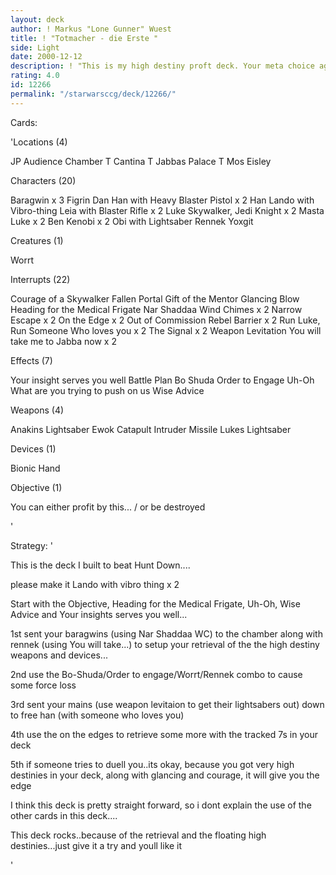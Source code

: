 ```yaml
---
layout: deck
author: ! Markus "Lone Gunner" Wuest
title: ! "Totmacher - die Erste "
side: Light
date: 2000-12-12
description: ! "This is my high destiny proft deck. Your meta choice against hunt down "
rating: 4.0
id: 12266
permalink: "/starwarsccg/deck/12266/"
---
```

Cards: 

'Locations (4)

JP Audience Chamber
T  Cantina
T  Jabbas Palace
T  Mos Eisley


Characters (20)

Baragwin x 3
Figrin Dan
Han with Heavy Blaster Pistol x 2
Han
Lando with Vibro-thing
Leia with Blaster Rifle x 2
Luke Skywalker, Jedi Knight x 2
Masta Luke x 2
Ben Kenobi x 2
Obi with Lightsaber
Rennek
Yoxgit


Creatures (1)

Worrt


Interrupts (22)

Courage of a Skywalker
Fallen Portal
Gift of the Mentor
Glancing Blow
Heading for the Medical Frigate
Nar Shaddaa Wind Chimes x 2
Narrow Escape x 2
On the Edge x 2
Out of Commission
Rebel Barrier x 2
Run Luke, Run
Someone Who loves you x 2
The Signal x 2
Weapon Levitation
You will take me to Jabba now x 2


Effects (7)

Your insight serves you well
Battle Plan
Bo Shuda
Order to Engage
Uh-Oh
What are you trying to push on us
Wise Advice


Weapons (4)

Anakins Lightsaber
Ewok Catapult
Intruder Missile
Lukes Lightsaber


Devices (1)

Bionic Hand


Objective (1)

You can either profit by this... / or be destroyed

'

Strategy: '

This is the deck I built to beat Hunt Down....

please make it Lando with vibro thing x 2  

Start with the Objective, Heading for the Medical Frigate, Uh-Oh, Wise Advice and Your insights serves you well...


1st sent your baragwins (using Nar Shaddaa WC) to the chamber along with rennek (using You will take...) to setup your retrieval of the the high destiny weapons and devices...

2nd use the Bo-Shuda/Order to engage/Worrt/Rennek combo to cause some force loss

3rd sent your mains (use weapon levitaion to get their lightsabers out) down to free han (with someone who loves you)

4th use the on the edges to retrieve some more with the tracked 7s in your deck

5th if someone tries to duell you..its okay, because you got very high destinies in your deck, along with glancing and courage, it will give you the edge


I think this deck is pretty straight forward, so i dont explain the use of the other cards in this deck....

This deck rocks..because of the retrieval and the floating high destinies...just give it a try and youll like it


'
